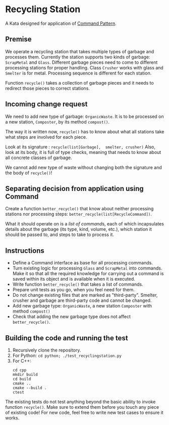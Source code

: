 # Recycling Station

A Kata designed for application of [Command Pattern](https://en.wikipedia.org/wiki/Command_pattern).

## Premise

We operate a recycling station that takes multiple types of garbage and
processes them.
Currently the station supports two kinds of garbage: `ScrapMetal` and `Glass`.
Different garbage pieces need to come to different processing stations for
proper handling. Class `Crusher` works with glass and `Smelter` is for metal.
Processing sequence is different for each station.

Function `recycle()` takes a collection of garbage pieces and it needs to
redirect those pieces to correct stations.

## Incoming change request

We need to add new type of garbage: `OrganicWaste`.
It is to be processed on a new station, `Composter`, by its method `compost()`.

The way it is written now, `recycle()` has to know about what all stations take
what steps are involved for each piece. 

Look at its signature : `recycle(list[Garbage],  smelter, crusher)`
Also, look at its body, it is full of type checks, meaning that needs to know
about all concrete classes of garbage.

We cannot add new type of waste without changing both the signature and
the body of `recycle()`!

## Separating decision from application using Command

Create a function `better_recycle()` that know about neither processing
stations nor processing steps: `better_recycle(list[RecycleCommand])`.

What it should operate on is a *list of command*s, each of which incapsulates
details about the garbage (its type, kind, volume, etc.), which station it
should be passed to, and steps to take to process it.

## Instructions

- Define a Command interface as base for all processing commands.
- Turn existing logic for processing `Glass` and `ScrapMetal` into commands.
  Make it so that all the required knowledge for carrying out a command is saved
  within its object and is available when it is executed.
- Write function `better_recycle()` that takes a list of commands.
- Prepare unit tests as you go, when you feel need for them.
- Do not change existing files that are marked as "third-party".
  Smelter, crusher and garbage are third-party code and cannot be changed.
- Add new garbage type: `OrganicWaste`, a new station `Composter` with method
  `compost()`
- Check that adding the new garbage type does not affect `better_recycle()`.

## Building the code and running the test

1. Recursively clone the repository.
2. For Python: `cd python; ./test_recyclingstation.py`
3. For C++:
   ```
   cd cpp
   mkdir build
   cd build
   cmake ..
   cmake --build .
   ctest
   ```

The existing tests do not test anything beyond the basic ability to invoke
function `recycle()`. Make sure to extend them before you touch any piece of
existing code! For new code, feel free to write new test cases to ensure it
works.
